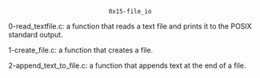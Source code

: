 								0x15-file_io

0-read_textfile.c: a function that reads a text file and prints it to the POSIX standard output.

1-create_file.c: a function that creates a file.

2-append_text_to_file.c: a function that appends text at the end of a file.
